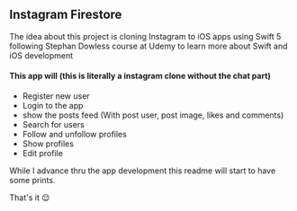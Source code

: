 ## Instagram Firestore

The idea about this project is cloning Instagram to iOS apps using Swift 5 following Stephan Dowless course at Udemy to learn more about Swift and iOS development

#### This app will (this is literally a instagram clone without the chat part)
- Register new user
- Login to the app
- show the posts feed (With post user, post image, likes and comments)
- Search for users
- Follow and unfollow profiles
- Show profiles
- Edit profile


While I advance thru the app development this readme will start to have some prints.

That's it :relieved:

